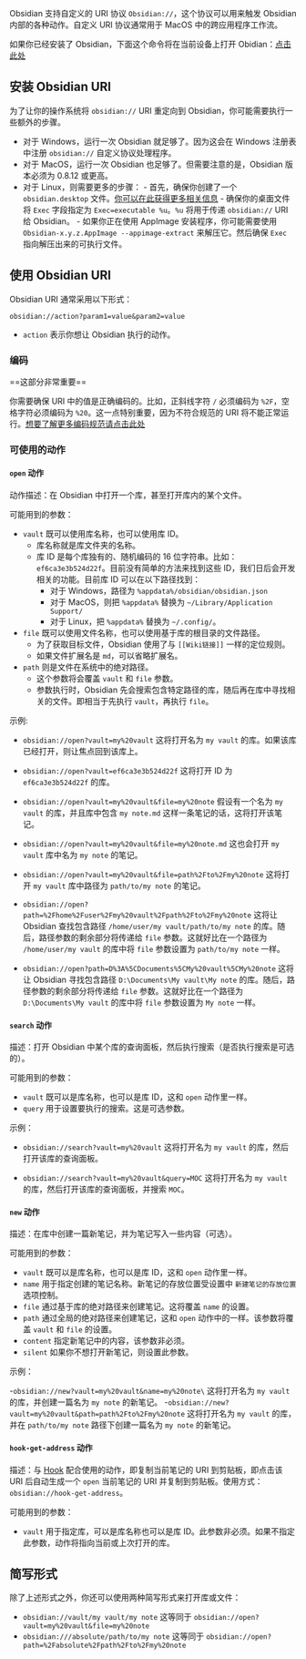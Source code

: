 Obsidian 支持自定义的 URI 协议 `Obsidian://`，这个协议可以用来触发 Obsidian 内部的各种动作。自定义 URI 协议通常用于 MacOS 中的跨应用程序工作流。

如果你已经安装了 Obsidian，下面这个命令将在当前设备上打开 Obidian：[点击此处](obsidian://open)

## 安装 Obsidian URI

为了让你的操作系统将 `obsidian://` URI 重定向到 Obsidian，你可能需要执行一些额外的步骤。

- 对于 Windows，运行一次 Obsidian 就足够了。因为这会在 Windows 注册表中注册 `obsidian://` 自定义协议处理程序。
- 对于 MacOS，运行一次 Obsidian 也足够了。但需要注意的是，Obsidian 版本必须为 0.8.12 或更高。
- 对于 Linux，则需要更多的步骤：
		- 首先，确保你创建了一个 `obsidian.desktop` 文件。[你可以在此获得更多相关信息](https://developer.gnome.org/integration-guide/stable/desktop-files.html.en)
		- 确保你的桌面文件将 `Exec` 字段指定为 `Exec=executable %u`。`%u` 将用于传递 `obsidian://` URI 给 Obsidian。
		- 如果你正在使用 AppImage 安装程序，你可能需要使用 `Obsidian-x.y.z.AppImage --appimage-extract` 来解压它。然后确保 `Exec` 指向解压出来的可执行文件。


## 使用 Obsidian URI

Obsidian URI 通常采用以下形式：

```
obsidian://action?param1=value&param2=value
```

-  `action` 表示你想让 Obsidian 执行的动作。

### 编码

==这部分非常重要==

你需要确保 URI 中的值是正确编码的。比如，正斜线字符 `/` 必须编码为 `%2F`，空格字符必须编码为 `%20`。这一点特别重要，因为不符合规范的 URI 将不能正常运行。[想要了解更多编码规范请点击此处](https://en.wikipedia.org/wiki/Percent-encoding)

### 可使用的动作

#### `open` 动作

动作描述：在 Obsidian 中打开一个库，甚至打开库内的某个文件。

可能用到的参数：

- `vault` 既可以使用库名称，也可以使用库 ID。
	- 库名称就是库文件夹的名称。
	- 库 ID 是每个库独有的、随机编码的 16 位字符串。比如：`ef6ca3e3b524d22f`。目前没有简单的方法来找到这些 ID，我们日后会开发相关的功能。目前库 ID 可以在以下路径找到：
		- 对于 Windows，路径为 `%appdata%/obsidian/obsidian.json`
		- 对于 MacOS，则把 `%appdata%` 替换为 `~/Library/Application Support/`
		- 对于 Linux，把 `%appdata%` 替换为 `~/.config/`。
- `file` 既可以使用文件名称，也可以使用基于库的根目录的文件路径。
	- 为了获取目标文件，Obsidian 使用了与 `[[Wiki链接]]` 一样的定位规则。
	- 如果文件扩展名是 `md`，可以省略扩展名。
- `path` 则是文件在系统中的绝对路径。
	- 这个参数将会覆盖 `vault` 和 `file` 参数。
	- 参数执行时，Obsidian 先会搜索包含特定路径的库，随后再在库中寻找相关的文件。即相当于先执行 `vault`，再执行 `file`。


示例:

- `obsidian://open?vault=my%20vault`
	这将打开名为 `my vault` 的库。如果该库已经打开，则让焦点回到该库上。

- `obsidian://open?vault=ef6ca3e3b524d22f`
	这将打开 ID 为 `ef6ca3e3b524d22f` 的库。

- `obsidian://open?vault=my%20vault&file=my%20note`
	假设有一个名为 `my vault` 的库，并且库中包含 `my note.md` 这样一条笔记的话，这将打开该笔记。

- `obsidian://open?vault=my%20vault&file=my%20note.md`
	这也会打开 `my vault` 库中名为 `my note` 的笔记。

- `obsidian://open?vault=my%20vault&file=path%2Fto%2Fmy%20note`
	这将打开 `my vault` 库中路径为 `path/to/my note` 的笔记。

- `obsidian://open?path=%2Fhome%2Fuser%2Fmy%20vault%2Fpath%2Fto%2Fmy%20note` 这将让 Obsidian 查找包含路径 `/home/user/my vault/path/to/my note` 的库。随后，路径参数的剩余部分将传递给 `file` 参数。这就好比在一个路径为 `/home/user/my vault` 的库中将 `file` 参数设置为 `path/to/my note` 一样。

- `obsidian://open?path=D%3A%5CDocuments%5CMy%20vault%5CMy%20note`
	这将让 Obsidian 寻找包含路径 `D:\Documents\My vault\My note` 的库。随后，路径参数的剩余部分将传递给 `file` 参数。这就好比在一个路径为 `D:\Documents\My vault` 的库中将 `file` 参数设置为 `My note` 一样。
	
#### `search` 动作

描述：打开 Obsidian 中某个库的查询面板，然后执行搜索（是否执行搜索是可选的）。

可能用到的参数：

- `vault` 既可以是库名称，也可以是库 ID，这和 `open` 动作里一样。
- `query` 用于设置要执行的搜索。这是可选参数。

示例：

- `obsidian://search?vault=my%20vault`
	这将打开名为 `my vault` 的库，然后打开该库的查询面板。

- `obsidian://search?vault=my%20vault&query=MOC`
	这将打开名为 `my vault` 的库，然后打开该库的查询面板，并搜索 `MOC`。
	
#### `new` 动作

描述：在库中创建一篇新笔记，并为笔记写入一些内容（可选）。

可能用到的参数：

- `vault` 既可以是库名称，也可以是库 ID，这和 `open` 动作里一样。
- `name` 用于指定创建的笔记名称。新笔记的存放位置受设置中 `新建笔记的存放位置` 选项控制。
- `file` 通过基于库的绝对路径来创建笔记。这将覆盖 `name` 的设置。
- `path` 通过全局的绝对路径来创建笔记，这和 `open` 动作中的一样。该参数将覆盖 `vault` 和 `file` 的设置。
- `content` 指定新笔记中的内容，该参数非必须。
- `silent` 如果你不想打开新笔记，则设置此参数。

示例：

-`obsidian://new?vault=my%20vault&name=my%20note\` 这将打开名为 `my vault` 的库，并创建一篇名为 `my note` 的新笔记。
-`obsidian://new?vault=my%20vault&path=path%2Fto%2Fmy%20note` 这将打开名为 `my vault` 的库，并在 `path/to/my note` 路径下创建一篇名为 `my note` 的新笔记。

#### `hook-get-address` 动作

描述：与 [Hook](https://hookproductivity.com/) 配合使用的动作，即复制当前笔记的 URI 到剪贴板，即点击该 URI 后自动生成一个 `open` 当前笔记的 URI 并复制到剪贴板。使用方式： `obsidian://hook-get-address`。

可能用到的参数：

- `vault` 用于指定库，可以是库名称也可以是库 ID。此参数非必须。如果不指定此参数，动作将指向当前或上次打开的库。

## 简写形式

除了上述形式之外，你还可以使用两种简写形式来打开库或文件：

- `obsidian://vault/my vault/my note` 这等同于 `obsidian://open?vault=my%20vault&file=my%20note`
- `obsidian:///absolute/path/to/my note` 这等同于 `obsidian://open?path=%2Fabsolute%2Fpath%2Fto%2Fmy%20note`
